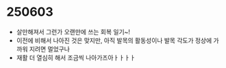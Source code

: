 # 250603

- 살만해져서 그런가 오랜만에 쓰는 회복 일기~!
- 이전에 비해서 나아진 것은 맞지만, 아직 발목의 활동성이나 발목 각도가 정상에 가까워 지려면 멀었구나
- 재활 더 열심히 해서 조금씩 나아가즈아ㅏㅏㅏㅏ